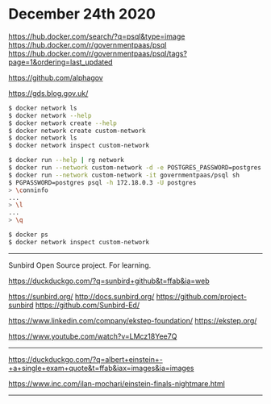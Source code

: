 # December 24th 2020

https://hub.docker.com/search/?q=psql&type=image
https://hub.docker.com/r/governmentpaas/psql
https://hub.docker.com/r/governmentpaas/psql/tags?page=1&ordering=last_updated

https://github.com/alphagov

https://gds.blog.gov.uk/

```bash
$ docker network ls
$ docker network --help
$ docker network create --help
$ docker network create custom-network
$ docker network ls
$ docker network inspect custom-network
```

```bash
$ docker run --help | rg network
$ docker run --network custom-network -d -e POSTGRES_PASSWORD=postgres postgres:13-alpine
$ docker run --network custom-network -it governmentpaas/psql sh
$ PGPASSWORD=postgres psql -h 172.18.0.3 -U postgres
> \conninfo
...
> \l
...
> \q
```

```bash
$ docker ps
$ docker network inspect custom-network
```

---

Sunbird
Open Source project. For learning.

https://duckduckgo.com/?q=sunbird+github&t=ffab&ia=web

https://sunbird.org/
http://docs.sunbird.org/
https://github.com/project-sunbird
https://github.com/Sunbird-Ed/

https://www.linkedin.com/company/ekstep-foundation/
https://ekstep.org/

https://www.youtube.com/watch?v=LMcz18Yee7Q

---

https://duckduckgo.com/?q=albert+einstein+-+a+single+exam+quote&t=ffab&iax=images&ia=images

https://www.inc.com/ilan-mochari/einstein-finals-nightmare.html

---


